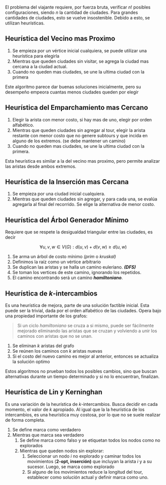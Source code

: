 El problema del viajante requiere, por fuerza bruta, verificar $n!$ posibles configuraciones, siendo $n$ la cantidad de ciudades. Para grandes cantidades de ciudades, esto se vuelve insostenible. Debido a esto, se utilizan heurísticas.

## Heurística del Vecino mas Proximo

1. Se empieza por un vértice inicial cualquiera, se puede utilizar una heurística para elegirla
2. Mientras que queden ciudades sin visitar, se agrega la ciudad mas cercana a la ciudad actual.
3. Cuando no queden mas ciudades, se une la ultima ciudad con la primera

Este algoritmo parece dar buenas soluciones inicialmente, pero su desempeño empeora cuantas menos ciudades queden por elegir

## Heurística del Emparchamiento mas Cercano

1. Elegir la arista con menor costo, si hay mas de uno, elegir por orden alfabético.
2. Mientras que queden ciudades sin agregar al tour, elegir la arista restante con menor costo que no genere subtours y que incida en alguno de los extremos. (se debe mantener un camino)
3. Cuando no queden mas ciudades, se une la ultima ciudad con la primera.

Esta heurística es similar a la del vecino mas proximo, pero permite analizar las aristas desde ambos extremos.

## Heurística de la Inserción mas Cercana

1. Se empieza por una ciudad inicial cualquiera.
2. Mientras que queden ciudades sin agregar, y para cada una, se evalúa agregarla al final del recorrido. Se elige la alternativa de menor costo.

## Heurística del Árbol Generador Mínimo

Requiere que se respete la desigualdad triangular entre las ciudades, es decir

$$
\forall u,v,w \in V(G): d(u,v) + d (v,w) \geq d(u,w)
$$

1. Se arma un árbol de costo mínimo *(prim* o *kruskal)*
2. Definimos la raíz como un vértice arbitrario
3. Se duplican las aristas y se halla un camino euleriano. ***(DFS)***
4. Se toman los vertices de este camino, ignorando los repetidos.
5. El camino encontrando será un camino ***hamiltoniano***.

## Heurística de $k$-intercambios

Es una heurística de mejora, parte de una solución factible inicial. Esta puede ser la trivial, dada por el orden alfabético de las ciudades. Opera bajo una propiedad importante de los grafos:

> Si un ciclo *hamiltoniano* se cruza a si mismo, puede ser fácilmente mejorado eliminando las aristas que se cruzan y volviendo a unir los caminos con aristas que no se unan.

1. Se eliminan $k$ aristas del grafo
2. Se reúnen los caminos con $k$ aristas nuevas
3. Si el costo del nuevo camino es mejor al anterior, entonces se actualiza la solución optimo

Estos algoritmos no prueban todos los posibles cambios, sino que buscan alternativas durante un tiempo determinado y si no lo encuentran, finalizan.

## Heurística de Lin y Kerninghan

Es una variación de la heurística de $k$-intercambios. Busca decidir en cada momento, el valor de $k$ apropiado. Al igual que la la heurística de los intercambios, es una heurística muy costosa, por lo que no se suele realizar de forma completa.

1. Se define marca como verdadero
2. Mientras que marca sea verdadero
	1. Se define marca como falso y se etiquetan todos los nodos como no explorados
	2. Mientras que queden nodos sin explorar:
		1. Seleccionar un nodo $i$ no explorado y caminar todos los movimientos (**2-opt, inserción)** que incluyan la arista $i$ y a su sucesor. Luego, se marca como explorado
		2. Si alguno de los movimientos reduce la longitud del tour, establecer como solución actual y definir marca como uno.
